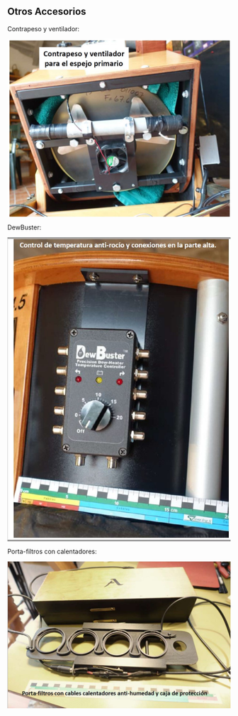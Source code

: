 
## Otros Accesorios


Contrapeso y ventilador:

<img src="IMG/contrapeso y ventilador .jpg" width=800 align=center>

DewBuster:

<img src="IMG/DewBuster.jpg" width=800 align=center>

Porta-filtros con calentadores:

<img src="IMG/porta-filtros con calentadores.jpg" width=800 align=center>

